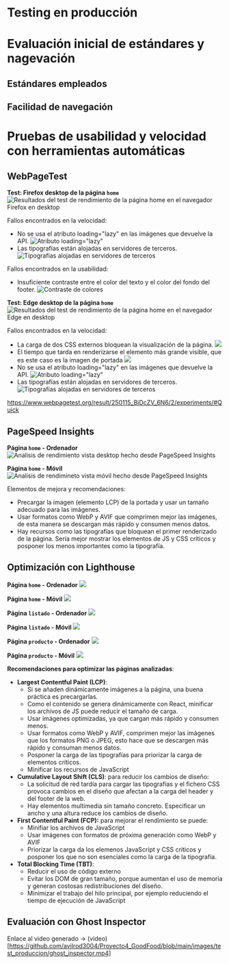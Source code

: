 # Testing en producción

# Evaluación inicial de estándares y nagevación

## Estándares empleados

## Facilidad de navegación

# Pruebas de usabilidad y velocidad con herramientas automáticas

## WebPageTest

**Test: Firefox desktop de la página `home`**
![Resultados del test de rendimiento de la página home en el navegador Firefox en desktop](./images/test_produccion/webpagetest_desktop_firefox_home.png)

Fallos encontrados en la velocidad:
- No se usa el atributo loading="lazy" en las imágenes que devuelve la API.
![Atributo loading="lazy"](./images/test_produccion/webpagetest_desktop_firefox_home_images.png)
- Las tipografías están alojadas en servidores de terceros.
![Tipografías alojadas en servidores de terceros](./images/test_produccion/webpagetest_desktop_firefox_home_fonst.png)

Fallos encontrados en la usabilidad:
- Insuficiente contraste entre el color del texto y el color del fondo del footer.
![Contraste de colores](./images/test_produccion/webpagetest_desktop_firefox_home_color_constrast.png)

**Test: Edge desktop de la página `home`**
![Resultados del test de rendimiento de la página home en el navegador Edge en desktop](./images/test_produccion/webpagetest_desktop_edge_home.png)

Fallos encontrados en la velocidad:
- La carga de dos CSS externos bloquean la visualización de la página.
![](./images/test_produccion/webpagetest_desktop_edge_home_css.png)
- El tiempo que tarda en renderizarse el elemento más grande visible, que es este caso es la imagen de portada
![](./images/test_produccion/webpagetest_desktop_edge_home_img_portada.png)
- No se usa el atributo loading="lazy" en las imágenes que devuelve la API.
  ![Atributo loading="lazy"](./images/test_produccion/webpagetest_desktop_firefox_home_images.png)
- Las tipografías están alojadas en servidores de terceros.
  ![Tipografías alojadas en servidores de terceros](./images/test_produccion/webpagetest_desktop_firefox_home_fonst.png)

https://www.webpagetest.org/result/250115_BiDcZV_6N6/2/experiments/#Quick

## PageSpeed Insights
**Página `home` - Ordenador**
![Analisis de rendimiento vista desktop hecho desde PageSpeed Insights](./images/test_produccion/pagespeed_insights_home_rendimiento.png)

**Página `home` - Móvil**
![Analisis de rendimineto vista móvil hecho desde PageSpeed Insights](./images/test_produccion/pagespeed_insights_home_rendimiento_movil.png)

Elementos de mejora y recomendaciones:
- Precargar la imagen (elemento LCP) de la portada y usar un tamaño adecuado para las imágenes.
- Usar formatos como WebP y AVIF que comprimen mejor las imágenes, de esta manera se descargan más rápido y consumen menos datos.
- Hay recursos como las tipografías que bloquean el primer renderizado de la página. Sería mejor mostrar los elementos de JS y CSS críticos y posponer los menos importantes como la tipografía.

## Optimización con Lighthouse
**Página `home` - Ordenador**
![](./images/test_produccion/lighthouse_desktop_rendimiento.png)

**Página `home` - Móvil**
![](./images/test_produccion/lighthose_movil_rendimineto_home.png)

**Página `listado` - Ordenador**
![](./images/test_produccion/lighthouse_desktop_rendimineto_listado.png)

**Página `listado` - Móvil**
![](./images/test_produccion/lighthouse_movil_rendimiento_listado.png)

**Página `producto` - Ordenador**
![](./images/test_produccion/lighthouse_desktop_rendimiento_producto.png)

**Página `producto` - Móvil**
![](./images/test_produccion/lighthouse_movil_rendimiento_producto.png)

**Recomendaciones para optimizar las páginas analizadas**:
- **Largest Contentful Paint (LCP)**: 
  - Si se añaden dinámicamente imágenes a la página, una buena práctica es precargarlas.
  - Como el contenido se genera dinámicamente con React, minificar los archivos de JS puede reducir el tamaño de carga.
  - Usar imágenes optimizadas, ya que cargan más rápido y consumen menos.
  - Usar formatos como WebP y AVIF, comprimen mejor las imágenes que los formatos PNG o JPEG, esto hace que se descargen más rápido y consuman menos datos.
  - Posponer la carga de las tipografías para priorizar la carga de elementos críticos.
  - Minificar los recursos de JavaScript
- **Cumulative Layout Shift (CLS)**: para reducir los cambios de diseño:
  - La solicitud de red tardía para cargar las tipografías y el fichero CSS provoca cambios en el diseño que afectan a la carga del header y del footer de la web.
  - Hay elementos multimedia sin tamaño concreto. Especificar un ancho y una altura reduce los cambios de diseño.
- **First Contentful Paint (FCP):** para mejorar el rendimiento se puede:
  - Minifiar los archivos de JavaScript
  - Usar imágenes con formatos de próxima generación como WebP y AVIF
  - Priorizar la carga da los elemenos JavaScript y CSS críticos y posponer los que no son esenciales como la carga de la tipografía.
- **Total Blocking Time (TBT)**:
  - Reducir el uso de código externo
  - Evitar los DOM de gran tamaño, porque aumentan el uso de memoria y generan costosas redistribuciones del diseño.
  - Minimizar el trabajo del hilo principal, por ejemplo reduciendo el tiempo de ejecución de JavaScript

## Evaluación con Ghost Inspector

Enlace al video generado -> (vídeo)[https://github.com/avilrod3004/Proyecto4_GoodFood/blob/main/images/test_produccion/ghost_inspector.mp4]